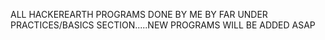 ALL HACKEREARTH PROGRAMS DONE BY ME BY FAR UNDER PRACTICES/BASICS SECTION.....NEW PROGRAMS WILL BE ADDED ASAP
